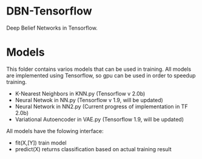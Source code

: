 # DBN-Tensorflow
Deep Belief Networks in Tensorflow.

# Models
This folder contains varios models that can be used in training.
All models are implemented using Tensorflow, so gpu can be used in order to speedup training.

* K-Nearest Neighbors in KNN.py (Tensorflow v 2.0b)
* Neural Netwok in NN.py (Tensorflow v 1.9, will be updated) 
* Neural Network in NN2.py (Current progress of implementation in TF 2.0b)
* Variational Autoencoder in VAE.py (Tensorflow 1.9, will be updated)

All models have the folowing interface:

* fit(X,[Y]) train model
* predict(X) returns classification based on actual training result




# 
